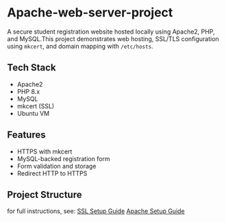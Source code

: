 # Apache-web-server-project

A secure student registration website hosted locally using Apache2, PHP, and MySQL.This project demonstrates web hosting, 
SSL/TLS configuration using `mkcert`, and domain mapping with `/etc/hosts`.

## Tech Stack
- Apache2
- PHP 8.x
- MySQL
- mkcert (SSL)
- Ubuntu VM

## Features
- HTTPS with mkcert
- MySQL-backed registration form
- Form validation and storage
- Redirect HTTP to HTTPS

## Project Structure
for full instructions, see:
[SSL Setup Guide](ssl-setup-guide.md)
[Apache Setup Guide](Configuring-Apache-web-server.md)
